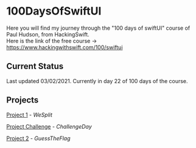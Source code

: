 # 100DaysOfSwiftUI

Here you will find my journey through the "100 days of swiftUI" course of Paul Hudson, from HackingSwift.<br/>
Here is the link of the free course -> https://www.hackingwithswift.com/100/swiftui

## Current Status

Last updated 03/02/2021. Currently in day 22 of 100 days of the course.

## Projects

[Project 1](01-splitThat) - *WeSplit*

[Project Challenge](02-timeConverter) - *ChallengeDay*

[Project 2](03-guessTheFlag) - *GuessTheFlag*
